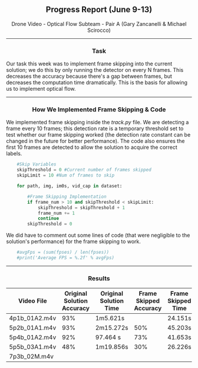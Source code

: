 <center><h2> Progress Report (June 9-13) </h2></center>  

<center> Drone Video - Optical Flow Subteam - Pair A (Gary Zancanelli & Michael Scirocco) </center>  

---

<center> <h3> Task </h3> </center>

Our task this week was to implement frame skipping into the current solution; we do this by only running the detector on every N frames. This decreases the accuracy because there's a gap between frames, but decreases the computation time dramatically. This is the basis for allowing us to implement optical flow.  

--- 

<center> <h3> How We Implemented Frame Skipping & Code </center> </h3>  

We implemented frame skipping inside the *track.py* file. We are detecting a frame every 10 frames; this detection rate is a temporary threshold set to test whether our frame skipping worked (the detection rate constant can be changed in the future for better performance). The code also ensures the first 10 frames are detected to allow the solution to acquire the correct labels.

```python
    #Skip Variables
    skipThreshold = 0 #Current number of frames skipped
    skipLimit = 10 #Num of frames to skip

    for path, img, im0s, vid_cap in dataset:

        #Frame Skipping Implementation
        if frame_num > 10 and skipThreshold < skipLimit:
            skipThreshold = skipThreshold + 1
            frame_num += 1
            continue
        skipThreshold = 0
```

We did have to comment out some lines of code (that were negligible to the solution's performance) for the frame skipping to work.

```python
    #avgFps = (sum(fpses) / len(fpses))
    #print('Average FPS = %.2f' % avgFps)
```

---  

<center><h3> Results </center></h3>  

| Video File    | Original Solution Accuracy | Original Solution Time | Frame Skipped Accuracy | Frame Skipped Time |
| ------------- | -------------------------- | ---------------------- | ---------------------- | ------------------ |
| 4p1b_01A2.m4v | 93%                        | 1m5.621s               |                        | 24.151s            |
| 5p2b_01A1.m4v | 93%                        | 2m15.272s              | 50%                    | 45.203s            |
| 5p4b_01A2.m4v | 92%                        | 97.464 s               | 73%                    | 41.653s            |
| 5p5b_03A1.m4v | 48%                        | 1m19.856s              | 30%                    | 26.226s            |
| 7p3b_02M.m4v  |                            |                        |                        |                    |
